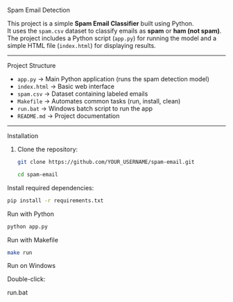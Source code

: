 Spam Email Detection

This project is a simple **Spam Email Classifier** built using Python.  
It uses the `spam.csv` dataset to classify emails as **spam** or **ham (not spam)**.  
The project includes a Python script (`app.py`) for running the model and a simple HTML file (`index.html`) for displaying results.

---

Project Structure
- `app.py` → Main Python application (runs the spam detection model)
- `index.html` → Basic web interface
- `spam.csv` → Dataset containing labeled emails
- `Makefile` → Automates common tasks (run, install, clean)
- `run.bat` → Windows batch script to run the app
- `README.md` → Project documentation

---

Installation
1. Clone the repository:
   ```bash
   git clone https://github.com/YOUR_USERNAME/spam-email.git

   cd spam-email


Install required dependencies:
 ```bash
pip install -r requirements.txt

```
Run with Python
 ```bash
 python app.py
 ```

Run with Makefile
 ```bash
make run
 ```

Run on Windows

Double-click:

run.bat




